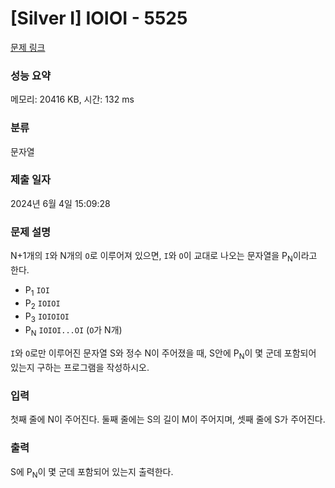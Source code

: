 # [Silver I] IOIOI - 5525 

[문제 링크](https://www.acmicpc.net/problem/5525) 

### 성능 요약

메모리: 20416 KB, 시간: 132 ms

### 분류

문자열

### 제출 일자

2024년 6월 4일 15:09:28

### 문제 설명

<p>N+1개의 <code>I</code>와 N개의 <code>O</code>로 이루어져 있으면, <code>I</code>와 <code>O</code>이 교대로 나오는 문자열을 P<sub>N</sub>이라고 한다.</p>

<ul>
	<li>P<sub>1</sub> <code>IOI</code></li>
	<li>P<sub>2</sub> <code>IOIOI</code></li>
	<li>P<sub>3</sub> <code>IOIOIOI</code></li>
	<li>P<sub>N</sub> <code>IOIOI...OI</code> (<code>O</code>가 N개)</li>
</ul>

<p><code>I</code>와 <code>O</code>로만 이루어진 문자열 S와 정수 N이 주어졌을 때, S안에 P<sub>N</sub>이 몇 군데 포함되어 있는지 구하는 프로그램을 작성하시오.</p>

### 입력 

 <p>첫째 줄에 N이 주어진다. 둘째 줄에는 S의 길이 M이 주어지며, 셋째 줄에 S가 주어진다.</p>

### 출력 

 <p>S에 P<sub>N</sub>이 몇 군데 포함되어 있는지 출력한다.</p>

